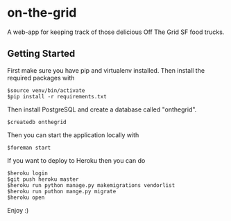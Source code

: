 on-the-grid
===========

A web-app for keeping track of those delicious Off The Grid SF food trucks.

## Getting Started

First make sure you have pip and virtualenv installed. Then install the required packages with

    $source venv/bin/activate
    $pip install -r requirements.txt

Then install PostgreSQL and create a database called "onthegrid".

    $createdb onthegrid

Then you can start the application locally with

    $foreman start

If you want to deploy to Heroku then you can do

    $heroku login
    $git push heroku master
    $heroku run python manage.py makemigrations vendorlist
    $heroku run puthon mange.py migrate
    $heroku open
    
Enjoy :)
